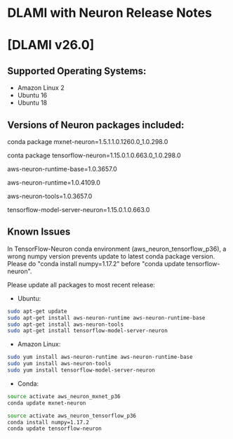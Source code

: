 # DLAMI with Neuron Release Notes

# [DLAMI v26.0]

## Supported Operating Systems:

* Amazon Linux 2
* Ubuntu 16
* Ubuntu 18

## Versions of Neuron packages included:

conda package mxnet-neuron=1.5.1.1.0.1260.0_1.0.298.0

conta package tensorflow-neuron=1.15.0.1.0.663.0_1.0.298.0

aws-neuron-runtime-base=1.0.3657.0

aws-neuron-runtime=1.0.4109.0

aws-neuron-tools=1.0.3657.0

tensorflow-model-server-neuron=1.15.0.1.0.663.0



## Known Issues

In TensorFlow-Neuron conda environment (aws_neuron_tensorflow_p36), a wrong numpy version prevents update to latest conda package version. Please do "conda install numpy=1.17.2" before "conda update tensorflow-neuron".

Please update all packages to most recent release:

*  Ubuntu:

```bash
sudo apt-get update
sudo apt-get install aws-neuron-runtime aws-neuron-runtime-base
sudo apt-get install aws-neuron-tools
sudo apt-get install tensorflow-model-server-neuron
```

*  Amazon Linux:
```bash
sudo yum install aws-neuron-runtime aws-neuron-runtime-base
sudo yum install aws-neuron-tools
sudo yum install tensorflow-model-server-neuron
```

*  Conda:
```bash
source activate aws_neuron_mxnet_p36
conda update mxnet-neuron
```

```bash
source activate aws_neuron_tensorflow_p36
conda install numpy=1.17.2
conda update tensorflow-neuron
```
